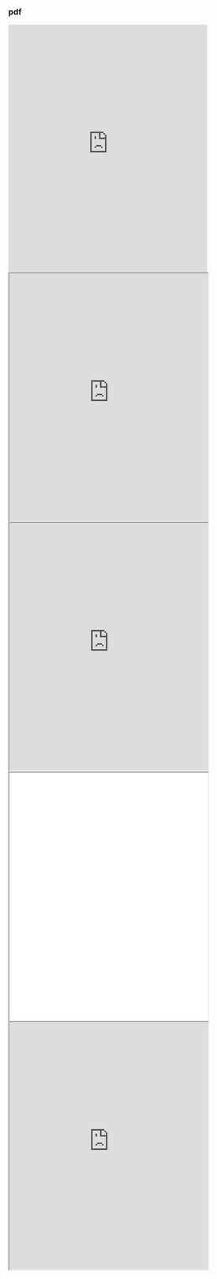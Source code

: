 ### pdf


<iframe id="mypdf" src="https://www.chemguide.co.uk/" frameborder="0" width="80%" height="500"></iframe>
<iframe src="https://www.w3docs.com" width="80%" height="500"></iframe>
</iframe> <iframe src="https://www.physicsandmathstutor.com/" width="80%" height="500"></iframe>
<iframe src="[https://www.physicsandmathstutor.com/](https://github.com/Combustion-is-fun/Combustion-is-fun.github.io/blob/main/documents/Detailed%20Notes%20-%20Section%2002%20Particles%20and%20Radiation%20-%20AQA%20Physics%20A-Level.pdf)" width="80%" height="500"></iframe>
</iframe> <iframe src="https://www.gbnews.com/" width="80%" height="500"></iframe>


